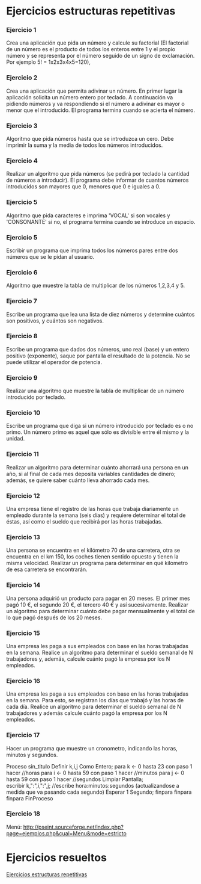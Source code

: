 # Ejercicios estructuras repetitivas

### Ejercicio 1

Crea una aplicación que pida un número y calcule su factorial (El factorial de un número es el producto de todos los enteros entre 1 y el propio número y se representa por el número seguido de un signo de exclamación. Por ejemplo 5! = 1x2x3x4x5=120),

### Ejercicio 2

Crea una aplicación que permita adivinar un número. En primer lugar la aplicación solicita un número entero por teclado. A continuación va pidiendo números y va respondiendo si el número a adivinar es mayor o menor que el introducido. El programa termina cuando se acierta el número.

### Ejercicio 3

Algoritmo que pida números hasta que se introduzca un cero. Debe imprimir la suma y la media de todos los números introducidos.

### Ejercicio 4

Realizar un algoritmo que pida números (se pedirá por teclado la cantidad de números a introducir). El programa debe informar de cuantos números introducidos son mayores que 0, menores que 0 e iguales a 0.

### Ejercicio 5

Algoritmo que pida caracteres e imprima 'VOCAL' si son vocales y 'CONSONANTE' si no, el programa termina cuando se introduce un espacio.

### Ejercicio 5

Escribir un programa que imprima todos los números pares entre dos números que se le pidan al usuario.

### Ejercicio 6

Algoritmo que muestre la tabla de multiplicar de los números 1,2,3,4 y 5.

### Ejercicio 7

Escribe un programa que lea una lista de diez números y determine cuántos son positivos, y cuántos son negativos.

### Ejercicio 8

Escribe un programa que dados dos números, uno real (base) y un entero positivo (exponente), saque por pantalla el resultado de la potencia. No se puede utilizar el operador de potencia.

### Ejercicio 9

Realizar una algoritmo que muestre la tabla de multiplicar de un número introducido por teclado.

### Ejercicio 10

Escribe un programa que diga si un número introducido por teclado es o no primo. Un número primo es aquel que sólo es divisible entre él mismo y la unidad.

### Ejercicio 11

Realizar un algoritmo para determinar cuánto ahorrará una persona en un año, si al final de cada mes deposita variables cantidades de dinero; además, se quiere saber cuánto lleva ahorrado cada mes. 

### Ejercicio 12

Una empresa tiene el registro de las horas que trabaja diariamente un empleado durante la semana (seis días) y requiere determinar el total de éstas, así como el sueldo que recibirá por las horas trabajadas. 

### Ejercicio 13

Una persona se encuentra en el kilómetro 70 de una carretera, otra se encuentra en el km 150, los coches tienen sentido opuesto y tienen la misma velocidad. Realizar un programa para determinar en qué kilometro de esa carretera se encontrarán.

### Ejercicio 14

Una persona adquirió un producto para pagar en 20 meses. El primer mes pagó 10 €, el segundo 20 €, el tercero 40 € y así sucesivamente. Realizar un algoritmo para determinar cuánto debe pagar mensualmente y el total de 
lo que pagó después de los 20 meses.

### Ejercicio 15

Una empresa les paga a sus empleados con base en las horas trabajadas en la semana. Realice un algoritmo para determinar el sueldo semanal de N trabajadores y, además, calcule cuánto pagó la empresa por los N empleados. 

### Ejercicio 16

Una empresa les paga a sus empleados con base en las horas trabajadas en la semana. Para esto, se registran los días que trabajó y las horas de cada día. Realice un algoritmo para determinar el sueldo semanal de N trabajadores y además calcule cuánto pagó la empresa por los N empleados.

### Ejercicio 17

Hacer un programa que muestre un cronometro, indicando las horas, minutos y segundos.

Proceso sin_titulo
	Definir k,i,j Como Entero;
	para k <- 0 hasta 23 con paso 1 hacer //horas
		para i <- 0 hasta 59 con paso 1 hacer //minutos
			para j <- 0 hasta 59 con paso 1 hacer //segundos
				Limpiar Pantalla;                
				escribir k,":",i,":",j; //escribe hora:minutos:segundos (actualizandose a medida que va pasando cada segundo)
				Esperar 1 Segundo;
			finpara 
		finpara
	finpara
FinProceso


### Ejercicio 18

Menú:  http://pseint.sourceforge.net/index.php?page=ejemplos.php&cual=Menu&mode=estricto

# Ejercicios resueltos

[Ejercicios estructuras repetitivas](../../ejercicios/repetitivas)